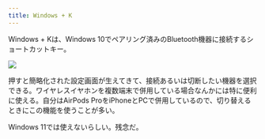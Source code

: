 ```yaml
---
title: Windows + K
---
```

Windows + Kは、Windows 10でペアリング済みのBluetooth機器に接続するショートカットキー。

![](https://lh5.googleusercontent.com/0CScOZBs-huA14hHLxxalVZ_xLs4s-QsJCLj79oiFFxGUj52U8uCOpcw1L2n3-MTcL2AEzL35rpQVVVFEf5GUM-NztudbKVhzzaaYE4BWF7Xd9wyFq70y5m31b7Gig6ZBdgSMS-eaJ0GH6Sxwg)

押すと簡略化された設定画面が生えてきて、接続あるいは切断したい機器を選択できる。ワイヤレスイヤホンを複数端末で併用している場合なんかには特に便利に使える。自分はAirPods ProをiPhoneとPCで併用しているので、切り替えるときにこの機能を使うことが多い。

Windows 11では使えないらしい。残念だ。
